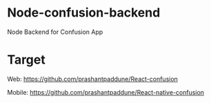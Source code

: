 # Node-confusion-backend
Node Backend for Confusion App

# Target

Web: https://github.com/prashantpaddune/React-confusion

Mobile: https://github.com/prashantpaddune/React-native-confusion
